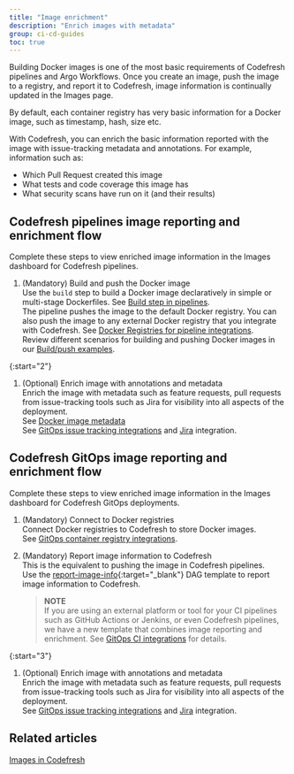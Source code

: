 ```yaml
---
title: "Image enrichment"
description: "Enrich images with metadata"
group: ci-cd-guides
toc: true
---
```


Building Docker images is one of the most basic requirements of Codefresh pipelines and Argo Workflows. 
Once you create an image, push the image to a registry, and report it to Codefresh, image information is continually updated in the Images page. 

By default, each container registry has very basic information for a Docker image, such as timestamp, hash, size etc. 

With Codefresh, you can enrich the basic information reported with the image with issue-tracking metadata and annotations.
For example, information such as:
* Which Pull Request created this image
* What tests and code coverage this image has
* What security scans have run on it (and their results)

## Codefresh pipelines image reporting and enrichment flow 

Complete these steps to view enriched image information in the Images dashboard for Codefresh pipelines.  

1. (Mandatory) Build and push the Docker image  
  Use the `build` step to build a Docker image declaratively in simple or multi-stage Dockerfiles. See [Build step in pipelines]({{site.baseurl}}/docs/pipelines/steps/build/).  
  The pipeline pushes the image to the default Docker registry.
  You can also push the image to any external Docker registry that you integrate with Codefresh. See [Docker Registries for pipeline integrations]({{site.baseurl}}/docs/integrations/docker-registries/).  
  Review different scenarios for building and pushing Docker images in  our [Build/push examples]({{site.baseurl}}/docs/example-catalog/examples/#buildpush-examples).

{:start="2"}
1. (Optional) Enrich image with annotations and metadata  
  Enrich the image with metadata such as feature requests, pull requests from issue-tracking tools such as Jira for visibility into all aspects of the deployment.  
  See [Docker image metadata]({{site.baseurl}}/docs/pipelines/docker-image-metadata/)  
  See [GitOps issue tracking integrations]({{site.baseurl}}/docs/gitops-integrations/issue-tracking) and [Jira]({{site.baseurl}}/docs/gitops-integrations/issue-tracking/jira) integration.  


## Codefresh GitOps image reporting and enrichment flow 

Complete these steps to view enriched image information in the Images dashboard for Codefresh GitOps deployments.  
 
1. (Mandatory) Connect to Docker registries  
  Connect Docker registries to Codefresh to store Docker images.  
  See [GitOps container registry integrations]({{site.baseurl}}/docs/gitops-integrations/container-registries/).

1. (Mandatory) Report image information to Codefresh  
  This is the equivalent to pushing the image in Codefresh pipelines.  
  Use the [report-image-info](https://github.com/codefresh-io/argo-hub/blob/main/workflows/codefresh-csdp/versions/0.0.6/docs/report-image-info.md){:target="\_blank"} DAG template to report image information to Codefresh. 
  
      > **NOTE**  
      If you are using an external platform or tool for your CI pipelines such as GitHub Actions or Jenkins, or even Codefresh pipelines, we have a new template that combines image reporting and enrichment. See [GitOps CI integrations]({{site.baseurl}}/docs/gitops-integrations/ci-integrations) for details.

{:start="3"}
1. (Optional) Enrich image with annotations and metadata  
  Enrich the image with metadata such as feature requests, pull requests from issue-tracking tools such as Jira for visibility into all aspects of the deployment.  
  See [GitOps issue tracking integrations]({{site.baseurl}}/docs/gitops-integrations/issue-tracking) and [Jira]({{site.baseurl}}/docs/gitops-integrations/issue-tracking/jira) integration.  

## Related articles
[Images in Codefresh]({{site.baseurl}}/docs/dashboards/images/)